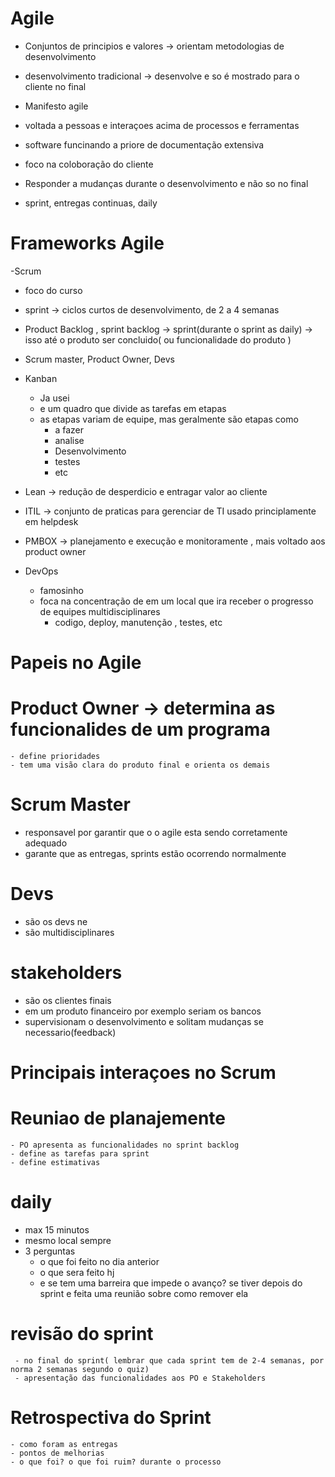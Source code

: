 # Agile

-  Conjuntos de principios e valores -> orientam metodologias de desenvolvimento

- desenvolvimento tradicional -> desenvolve e so é mostrado para o cliente no final

- Manifesto agile

 - voltada a pessoas e interaçoes acima de processos e ferramentas
 - software funcinando a priore de documentação extensiva
 - foco na coloboração do cliente 
 - Responder a mudanças durante o desenvolvimento e não so no final

- sprint, entregas continuas, daily

# Frameworks Agile

 -Scrum 
  - foco do curso
  - sprint -> ciclos curtos de desenvolvimento, de 2 a 4 semanas
  - Product Backlog , sprint backlog -> sprint(durante o sprint as daily) -> isso até o produto ser concluido( ou funcionalidade do
    produto )
  - Scrum master, Product Owner, Devs

 - Kanban
   - Ja usei
   - e um quadro que divide as tarefas em etapas
   - as etapas variam de equipe, mas geralmente são etapas como
      - a fazer
      - analise
      - Desenvolvimento
      - testes
      - etc

 - Lean -> redução de desperdicio e entragar valor ao cliente

 - ITIL -> conjunto de praticas para gerenciar de TI
           usado principlamente em helpdesk

 - PMBOX -> planejamento e execução e monitoramente , mais voltado aos product owner

 - DevOps
   - famosinho
   - foca na concentração de em um local que ira receber o progresso de equipes multidisciplinares
     - codigo, deploy, manutenção , testes, etc

# Papeis no Agile
  
  # Product Owner -> determina as funcionalides de um programa
    - define prioridades
    - tem uma visão clara do produto final e orienta os demais

  # Scrum Master
   
   - responsavel por garantir que o o agile esta sendo corretamente adequado
   - garante que as entregas, sprints estão ocorrendo normalmente

  #   Devs

   - são os devs ne 
   - são multidisciplinares

 # stakeholders
   
   - são os clientes finais
   - em um produto financeiro por exemplo seriam os bancos
   - supervisionam o desenvolvimento e solitam mudanças se necessario(feedback)

# Principais interaçoes no Scrum

  # Reuniao de planajemente
    - PO apresenta as funcionalidades no sprint backlog
    - define as tarefas para sprint
    - define estimativas

  # daily

   - max 15 minutos
   - mesmo local sempre
   - 3 perguntas
     - o que foi feito no dia anterior
     - o que sera feito hj
     - e se tem uma barreira que impede o avanço?
       se tiver depois do sprint e feita uma reunião sobre como remover ela
  
  # revisão do sprint
     - no final do sprint( lembrar que cada sprint tem de 2-4 semanas, por norma 2 semanas segundo o quiz)
     - apresentação das funcionalidades aos PO e Stakeholders

  # Retrospectiva do Sprint
    - como foram as entregas
    - pontos de melhorias
    - o que foi? o que foi ruim? durante o processo